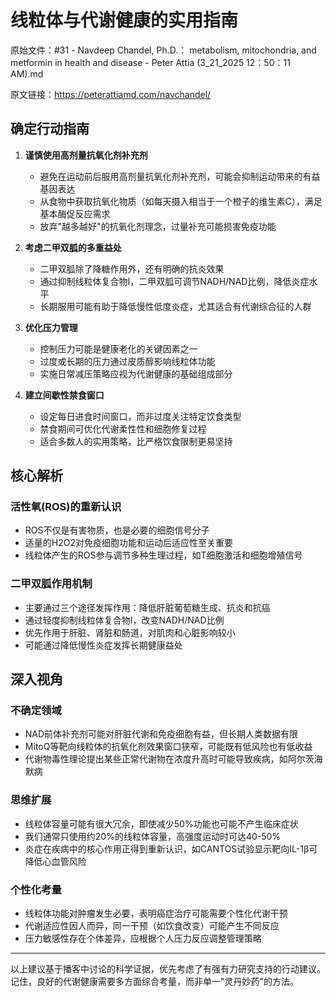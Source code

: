 # 线粒体与代谢健康的实用指南

原始文件：#31 - Navdeep Chandel, Ph.D.： metabolism, mitochondria, and metformin in health and disease - Peter Attia (3_21_2025 12：50：11 AM).md

原文链接：https://peterattiamd.com/navchandel/

## 确定行动指南

1. **谨慎使用高剂量抗氧化剂补充剂**
   - 避免在运动前后服用高剂量抗氧化剂补充剂，可能会抑制运动带来的有益基因表达
   - 从食物中获取抗氧化物质（如每天摄入相当于一个橙子的维生素C），满足基本酶促反应需求
   - 放弃"越多越好"的抗氧化剂理念，过量补充可能损害免疫功能

2. **考虑二甲双胍的多重益处**
   - 二甲双胍除了降糖作用外，还有明确的抗炎效果
   - 通过抑制线粒体复合物I，二甲双胍可调节NADH/NAD比例，降低炎症水平
   - 长期服用可能有助于降低慢性低度炎症，尤其适合有代谢综合征的人群

3. **优化压力管理**
   - 控制压力可能是健康老化的关键因素之一
   - 过度或长期的压力通过皮质醇影响线粒体功能
   - 实施日常减压策略应视为代谢健康的基础组成部分

4. **建立间歇性禁食窗口**
   - 设定每日进食时间窗口，而非过度关注特定饮食类型
   - 禁食期间可优化代谢柔性性和细胞修复过程
   - 适合多数人的实用策略，比严格饮食限制更易坚持

## 核心解析

### 活性氧(ROS)的重新认识
- ROS不仅是有害物质，也是必要的细胞信号分子
- 适量的H2O2对免疫细胞功能和运动后适应性至关重要
- 线粒体产生的ROS参与调节多种生理过程，如T细胞激活和细胞增殖信号

### 二甲双胍作用机制
- 主要通过三个途径发挥作用：降低肝脏葡萄糖生成、抗炎和抗癌
- 通过轻度抑制线粒体复合物I，改变NADH/NAD比例
- 优先作用于肝脏、肾脏和肠道，对肌肉和心脏影响较小
- 可能通过降低慢性炎症发挥长期健康益处

## 深入视角

### 不确定领域
- NAD前体补充剂可能对肝脏代谢和免疫细胞有益，但长期人类数据有限
- MitoQ等靶向线粒体的抗氧化剂效果窗口狭窄，可能既有低风险也有低收益
- 代谢物毒性理论提出某些正常代谢物在浓度升高时可能导致疾病，如阿尔茨海默病

### 思维扩展
- 线粒体容量可能有很大冗余，即使减少50%功能也可能不产生临床症状
- 我们通常只使用约20%的线粒体容量，高强度运动时可达40-50%
- 炎症在疾病中的核心作用正得到重新认识，如CANTOS试验显示靶向IL-1β可降低心血管风险

### 个性化考量
- 线粒体功能对肿瘤发生必要，表明癌症治疗可能需要个性化代谢干预
- 代谢适应性因人而异，同一干预（如饮食改变）可能产生不同反应
- 压力敏感性存在个体差异，应根据个人压力反应调整管理策略

---

以上建议基于播客中讨论的科学证据，优先考虑了有强有力研究支持的行动建议。记住，良好的代谢健康需要多方面综合考量，而非单一"灵丹妙药"的方法。